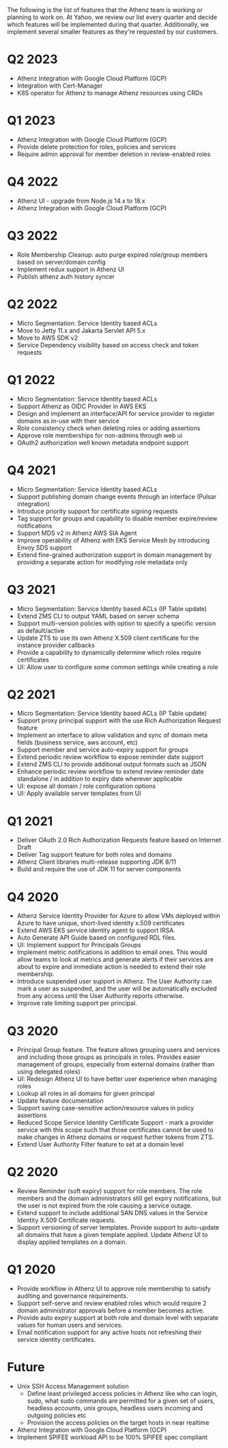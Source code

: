 The following is the list of features that the Athenz team is working or
planning to work on. At Yahoo, we review our list every quarter
and decide which features will be implemented during that quarter. Additionally,
we implement several smaller features as they're requested by our customers.

# Q2 2023

- Athenz Integration with Google Cloud Platform (GCP)
- Integration with Cert-Manager
- K8S operator for Athenz to manage Athenz resources using CRDs

# Q1 2023

- Athenz Integration with Google Cloud Platform (GCP)
- Provide delete protection for roles, policies and services
- Require admin approval for member deletion in review-enabled roles

# Q4 2022

- Athenz UI - upgrade from Node.js 14.x to 18.x
- Athenz Integration with Google Cloud Platform (GCP)

# Q3 2022

- Role Membership Cleanup: auto purge expired role/group members based on server/domain config
- Implement redux support in Athenz UI
- Publish athenz auth history syncer

# Q2 2022

- Micro Segmentation: Service Identity based ACLs
- Move to Jetty 11.x and Jakarta Servlet API 5.x
- Move to AWS SDK v2
- Service Dependency visibility based on access check and token requests

# Q1 2022

- Micro Segmentation: Service Identity based ACLs
- Support Athenz as OIDC Provider in AWS EKS
- Design and implement an interface/API for service provider to register domains as in-use with their service
- Role consistency check when deleting roles or adding assertions
- Approve role memberships for non-admins through web ui
- OAuth2 authorization well known metadata endpoint support

# Q4 2021

- Micro Segmentation: Service Identity based ACLs
- Support publishing domain change events through an interface (Pulsar integration)
- Introduce priority support for certificate signing requests
- Tag support for groups and capability to disable member expire/review notifications
- Support MDS v2 in Athenz AWS SIA Agent
- Improve operability of Athenz with EKS Service Mesh by introducing Envoy SDS support 
- Extend fine-grained authorization support in domain management by providing a separate action for modifying role metadata only

# Q3 2021

- Micro Segmentation: Service Identity based ACLs (IP Table update)
- Extend ZMS CLI to output YAML based on server schema
- Support multi-version policies with option to specify a specific version as default/active
- Update ZTS to use its own Athenz X.509 client certificate for the instance provider callbacks
- Provide a capability to dynamically determine which roles require certificates
- UI: Allow user to configure some common settings while creating a role

# Q2 2021

- Micro Segmentation: Service Identity based ACLs (IP Table update)
- Support proxy principal support with the use Rich Authorization Request feature
- Implement an interface to allow validation and sync of domain meta fields (business service, aws account, etc)
- Support member and service auto-expiry support for groups
- Extend periodic review workflow to expose reminder date support
- Extend ZMS CLI to provide additional output formats such as JSON
- Enhance periodic review workflow to extend review reminder date standalone / in addition to expiry date wherever applicable
- UI: expose all domain / role configuration options
- UI: Apply available server templates from UI

# Q1 2021

- Deliver OAuth 2.0 Rich Authorization Requests feature based on Internet Draft
- Deliver Tag support feature for both roles and domains
- Athenz Client libraries multi-release supporting JDK 8/11
- Build and require the use of JDK 11 for server components

# Q4 2020

- Athenz Service Identity Provider for Azure to allow VMs deployed within Azure
  to have unique, short-lived identity x.509 certificates
- Extend AWS EKS service identity agent to support IRSA.
- Auto Generate API Guide based on configured RDL files.
- UI: Implement support for Principals Groups
- Implement metric notifications in addition to email ones. This would allow teams
  to look at metrics and generate alerts if their services are about to expire
  and immediate action is needed to extend their role membership.
- Introduce suspended user support in Athenz. The User Authority can mark
  a user as suspended, and the user will be automatically excluded from any
  access until the User Authority reports otherwise.
- Improve rate limiting support per principal.

# Q3 2020

- Principal Group feature. The feature allows grouping users and services
  and including those groups as principals in roles. Provides easier management
  of groups, especially from external domains (rather than using delegated roles)
- UI: Redesign Athenz UI to have better user experience when managing roles
- Lookup all roles in all domains for given principal
- Update feature documentation
- Support saving case-sensitive action/resource values in policy assertions
- Reduced Scope Service Identity Certificate Support - mark a provider service
  with this scope such that those certificates cannot be used to make changes
  in Athenz domains or request further tokens from ZTS.
- Extend User Authority Filter feature to set at a domain level

# Q2 2020

- Review Reminder (soft expiry) support for role members. The role members
  and the domain administrators still get expiry notifications, but the user
  is not expired from the role causing a service outage.
- Extend support to include additional SAN DNS values in the Service
  Identity X.509 Certificate requests.
- Support versioning of server templates. Provide support to auto-update
  all domains that have a given template applied. Update Athenz UI to
  display applied templates on a domain.
  
# Q1 2020

- Provide workflow in Athenz UI to approve role membership to satisfy
  auditing and governance requirements.
- Support self-serve and review enabled roles which would require
  2 domain administrator approvals before a member becomes active.
- Provide auto expiry support at both role and domain level with
  separate values for human users and services.
- Email notification support for any active hosts not refreshing their
  service identity certificates.

# Future

- Unix SSH Access Management solution
  - Define least privileged access policies in Athenz like who can login, sudo, what sudo commands are permitted for a given set of users, headless accounts, unix groups, headless users incoming and outgoing policies etc 
  - Provision the access policies on the target hosts in near realtime
- Athenz Integration with Google Cloud Platform (GCP)
- Implement SPIFEE workload API to be 100% SPIFEE spec compliant
